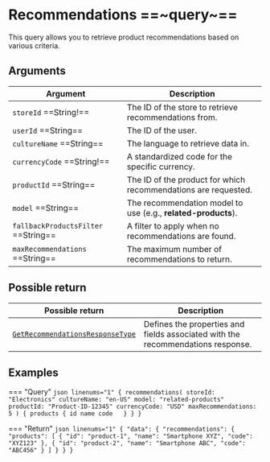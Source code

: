 # Recommendations ==~query~==

This query allows you to retrieve product recommendations based on various criteria.

## Arguments

| Argument                       | Description                                                                                     |
|--------------------------------|-------------------------------------------------------------------------------------------------|
| `storeId` ==String!==          | The ID of the store to retrieve recommendations from.                                           |
| `userId`  ==String==           | The ID of the user.                                                                             |
| `cultureName` ==String==       | The language to retrieve data in.                                                               |
| `currencyCode` ==String!==     | A standardized code for the specific currency.                                                  |
| `productId` ==String==         | The ID of the product for which recommendations are requested.                                  |
| `model` ==String==             | The recommendation model to use (e.g., **related-products**).                                     |
| `fallbackProductsFilter` ==String== | A filter to apply when no recommendations are found.                                    |
| `maxRecommendations` ==String== | The maximum number of recommendations to return.                                                |

## Possible return

| Possible return                                         	| Description                                                              	|
|---------------------------------------------------------	|------------------------------------------------------------------------	|
| [`GetRecommendationsResponseType`](../object/GetRecommendationsResponseType.md)  | Defines the properties and fields associated with the recommendations response. 	|

## Examples

=== "Query"
    ```json linenums="1"
    {
      recommendations(
        storeId: "Electronics"
        cultureName: "en-US"
        model: "related-products"
        productId: "Product-ID-12345"
        currencyCode: "USD"
        maxRecommendations: 5
      ) {
        products {
          id
          name
          code  
        }
      }
    }
    ```

=== "Return"
    ```json linenums="1"
    {
      "data": {
        "recommendations": {
          "products": [
            {
              "id": "product-1",
              "name": "Smartphone XYZ",
              "code": "XYZ123"
            },
            {
              "id": "product-2",
              "name": "Smartphone ABC",
              "code": "ABC456"
            }
          ]
        }
      }
    }
    ```

